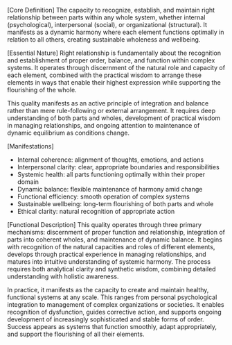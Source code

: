 [Core Definition]
The capacity to recognize, establish, and maintain right relationship between parts within any whole system, whether internal (psychological), interpersonal (social), or organizational (structural). It manifests as a dynamic harmony where each element functions optimally in relation to all others, creating sustainable wholeness and wellbeing.

[Essential Nature]
Right relationship is fundamentally about the recognition and establishment of proper order, balance, and function within complex systems. It operates through discernment of the natural role and capacity of each element, combined with the practical wisdom to arrange these elements in ways that enable their highest expression while supporting the flourishing of the whole.

This quality manifests as an active principle of integration and balance rather than mere rule-following or external arrangement. It requires deep understanding of both parts and wholes, development of practical wisdom in managing relationships, and ongoing attention to maintenance of dynamic equilibrium as conditions change.

[Manifestations]
- Internal coherence: alignment of thoughts, emotions, and actions
- Interpersonal clarity: clear, appropriate boundaries and responsibilities
- Systemic health: all parts functioning optimally within their proper domain
- Dynamic balance: flexible maintenance of harmony amid change
- Functional efficiency: smooth operation of complex systems
- Sustainable wellbeing: long-term flourishing of both parts and whole
- Ethical clarity: natural recognition of appropriate action

[Functional Description]
This quality operates through three primary mechanisms: discernment of proper function and relationship, integration of parts into coherent wholes, and maintenance of dynamic balance. It begins with recognition of the natural capacities and roles of different elements, develops through practical experience in managing relationships, and matures into intuitive understanding of systemic harmony. The process requires both analytical clarity and synthetic wisdom, combining detailed understanding with holistic awareness.

In practice, it manifests as the capacity to create and maintain healthy, functional systems at any scale. This ranges from personal psychological integration to management of complex organizations or societies. It enables recognition of dysfunction, guides corrective action, and supports ongoing development of increasingly sophisticated and stable forms of order. Success appears as systems that function smoothly, adapt appropriately, and support the flourishing of all their elements.